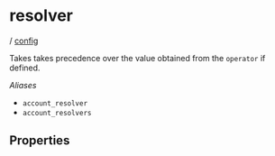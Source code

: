# resolver

/ [config](/reference/server-config/index.md) 

Takes takes precedence over the value obtained from
the `operator` if defined.

*Aliases*
- `account_resolver`
- `account_resolvers`

## Properties

